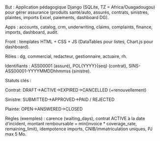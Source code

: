 But : Application pédagogique Django (SQLite, TZ = Africa/Ouagadougou) pour gérer assurance (produits santé/auto, assurés, contrats, sinistres, plaintes, imports Excel, paiements, dashboard DG).

Apps : accounts, catalog, crm, underwriting, claims, complaints, finance, imports, dashboard, audit.

Front : templates HTML + CSS + JS (DataTables pour listes, Chart.js pour dashboard).

Rôles : dg, commercial, redacteur, gestionnaire, actuaire, rh.

Identifiants : ASS00001 (assuré), POL{YYYY}{seq} (contrat), SINS-ASS00001-YYYYMMDDhhmmss (sinistre).

Statuts clés :

Contrat: DRAFT→ACTIVE→EXPIRED→CANCELLED (+renouvellement)

Sinistre: SUBMITTED→APPROVED→PAID / REJECTED

Plainte: OPEN→ANSWERED→CLOSED

Règles (exemples) : carence (waiting_days), contrat ACTIVE à la date d’incident, montant remboursable = min(invoice * coverage_rate, remaining_limit), idempotence imports, CNIB/immatriculation uniques, PJ max 5 Mo.